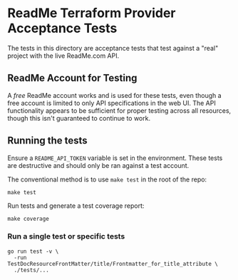 # ReadMe Terraform Provider Acceptance Tests

The tests in this directory are acceptance tests that test against a "real"
project with the live ReadMe.com API.

## ReadMe Account for Testing

A _free_ ReadMe account works and is used for these tests, even though a free
account is limited to only API specifications in the web UI. The API
functionality appears to be sufficient for proper testing across all resources,
though this isn't guaranteed to continue to work.

## Running the tests

Ensure a `README_API_TOKEN` variable is set in the environment. These tests are
destructive and should only be ran against a test account.

The conventional method is to use `make test` in the root of the repo:

```shell
make test
```

Run tests and generate a test coverage report:

```shell
make coverage
```

### Run a single test or specific tests

```shell
go run test -v \
  -run TestDocResourceFrontMatter/title/Frontmatter_for_title_attribute \
  ./tests/...
```
